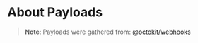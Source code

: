 # About Payloads

> **Note**: Payloads were gathered from: [@octokit/webhooks](https://github.com/octokit/webhooks/tree/master/payload-examples)
